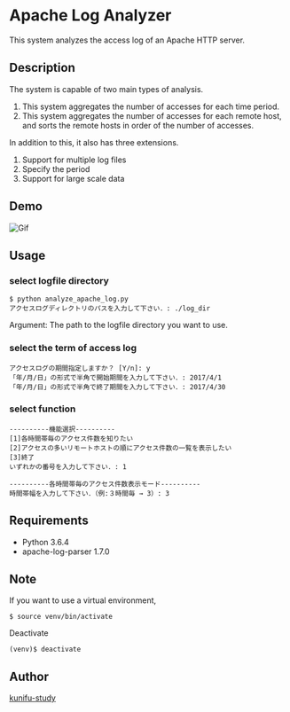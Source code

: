 # Apache Log Analyzer
This system analyzes the access log of an Apache HTTP server.

## Description
The system is capable of two main types of analysis.
1. This system aggregates the number of accesses for each time period.
2. This system aggregates the number of accesses for each remote host, and sorts the remote hosts in order of the number of accesses.

In addition to this, it also has three extensions.
1. Support for multiple log files
2. Specify the period
3. Support for large scale data

## Demo
![Gif](https://raw.github.com/wiki/kunifu-study/fixpoint/analyze_log.gif)

## Usage
### select logfile directory
```
$ python analyze_apache_log.py
アクセスログディレクトリのパスを入力して下さい．: ./log_dir
```
Argument: The path to the logfile directory you want to use.

### select the term of access log
```
アクセスログの期間指定しますか？ [Y/n]: y
「年/月/日」の形式で半角で開始期間を入力して下さい．: 2017/4/1
「年/月/日」の形式で半角で終了期間を入力して下さい．: 2017/4/30
```

### select function
```
----------機能選択----------
[1]各時間帯毎のアクセス件数を知りたい
[2]アクセスの多いリモートホストの順にアクセス件数の一覧を表示したい
[3]終了
いずれかの番号を入力して下さい．: 1

----------各時間帯毎のアクセス件数表示モード----------
時間帯幅を入力して下さい．（例:３時間毎 → 3）: 3
```

## Requirements
- Python 3.6.4
- apache-log-parser 1.7.0

## Note
If you want to use a virtual environment, 
```
$ source venv/bin/activate
```

Deactivate
```
(venv)$ deactivate
```

## Author
[kunifu-study](https://github.com/kunifu-study)